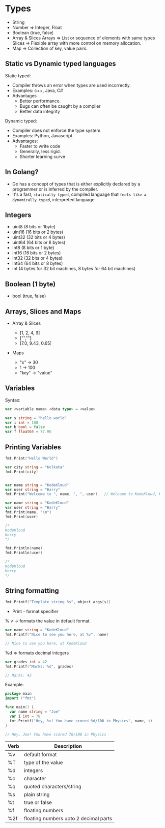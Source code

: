 # Types

- String
- Number => Integer, Float
- Boolean (true, false)
- Array & Slices
  Arrays => List or sequence of elements with same types
  Slices => Flexible array with more control on memory allocation.
- Map => Collection of key, value pairs.

## Static vs Dynamic typed languages

Static typed:

- Compiler throws an error when types are used incorrectly.
- Examples: c++, Java, C#
- Advantages
  - Better performance.
  - Bugs can often be caught by a compiler
  - Better data integrity

Dynamic typed:

- Compiler does not enforce the type system.
- Examples: Python, Javascript.
- Advantages:
  - Faster to write code
  - Generally, less rigid.
  - Shorter learning curve

## In Golang?

- Go has a concept of types that is either explicitly declared by a programmer or is inferred by the compiler.
- It's a fast, `statically typed`, compiled language that `feels like a dynamically typed`, interpreted language.

## Integers

- uint8 (8 bits or 1byte)
- uint16 (16 bits or 2 bytes)
- uint32 (32 bits or 4 bytes)
- uint64 (64 bits or 8 bytes)
- int8 (8 bits or 1 byte)
- int16 (16 bits or 2 bytes)
- int32 (32 bits or 4 bytes)
- int64 (64 bits or 8 bytes)
- int (4 bytes for 32 bit machines, 8 bytes for 64 bit machines)

## Boolean (1 byte)

- bool (true, false)

## Arrays, Slices and Maps

- Array & Slices

  - [1, 2, 4, 9]
  - ["",""]
  - [7.0, 9.43, 0.65]

- Maps

  - "x" -> 30
  - 1 -> 100
  - "key" -> "value"

## Variables

Syntax:

```go
var <variable name> <data type> = <value>

var s string = "hello world"
var i int = 100
var b bool = false
var f float64 = 77.90

```

## Printing Variables

```go
fmt.Print("Hello World")

var city string = "Kolkata"
fmt.Print(city)


var name string = "KodeKloud"
var user string = "Harry"
fmt.Print("Welcome to ", name, ", ", user)   // Welcome to KodeKloud, Harry

var name string = "KodeKloud"
var user string = "Harry"
fmt.Print(name, "\n")
fmt.Print(user)

/*
KodeKloud
Harry
*/

fmt.Println(name)
fmt.Println(user)

/*
KodeKloud
Harry
*/

```

## String formatting

```go
fmt.Printf("Template string %s", object args(s))
```

- Print - format specifier

% v -> formats the value in default format.

```go
var name string = "KodeKloud"
fmt.Printf("Nice to see you here, at %v", name)

// Nice to see you here, at KodeKloud
```

%d => formats decimal integers

```go
var grades int = 42
fmt.Printf("Marks: %d", grades)

// Marks: 42
```

Example:

```go
package main
import ("fmt")

func main() {
  var name string = "Joe"
  var i int = 78
  fmt.Printf("Hey, %v! You have scored %d/100 in Physics", name, i)
}

// Hey, Joe! You have scored 78/100 in Physics
```

| Verb | Description                           |
| ---- | ------------------------------------- |
| %v   | default format                        |
| %T   | type of the value                     |
| %d   | integers                              |
| %c   | character                             |
| %q   | quoted characters/string              |
| %s   | plain string                          |
| %t   | true or false                         |
| %f   | floating numbers                      |
| %2f  | floating numbers upto 2 decimal parts |
